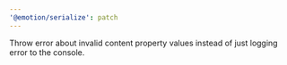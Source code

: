 ```yaml
---
'@emotion/serialize': patch
---
```


Throw error about invalid content property values instead of just logging error to the console.

